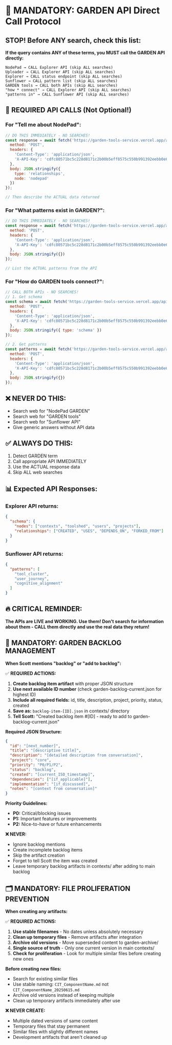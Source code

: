 # 🚨 MANDATORY: GARDEN API Direct Call Protocol

## STOP! Before ANY search, check this list:

**If the query contains ANY of these terms, you MUST call the GARDEN API directly:**

```
NodePad → CALL Explorer API (skip ALL searches)
Uploader → CALL Explorer API (skip ALL searches)
Explorer → CALL status endpoint (skip ALL searches)
Sunflower → CALL pattern list (skip ALL searches)
GARDEN tools → CALL both APIs (skip ALL searches)
"how * connect" → CALL Explorer API (skip ALL searches)
"patterns in" → CALL Sunflower API (skip ALL searches)
```

## 🎯 REQUIRED API CALLS (Not Optional!)

### For "Tell me about NodePad":
```javascript
// DO THIS IMMEDIATELY - NO SEARCHES!
const response = await fetch('https://garden-tools-service.vercel.app/api/explorer', {
  method: 'POST',
  headers: {
    'Content-Type': 'application/json',
    'X-API-Key': 'cdfc80571bc5c228d8171c2b00b5eff8575c550b991392eebb0e68928949186f'
  },
  body: JSON.stringify({
    type: 'relationships',
    node: 'nodepad'
  })
});

// Then describe the ACTUAL data returned
```

### For "What patterns exist in GARDEN?":
```javascript
// DO THIS IMMEDIATELY - NO SEARCHES!
const response = await fetch('https://garden-tools-service.vercel.app/api/sunflower', {
  method: 'POST',
  headers: {
    'Content-Type': 'application/json',
    'X-API-Key': 'cdfc80571bc5c228d8171c2b00b5eff8575c550b991392eebb0e68928949186f'
  },
  body: JSON.stringify({})
});

// List the ACTUAL patterns from the API
```

### For "How do GARDEN tools connect?":
```javascript
// CALL BOTH APIs - NO SEARCHES!
// 1. Get schema
const schema = await fetch('https://garden-tools-service.vercel.app/api/explorer', {
  method: 'POST',
  headers: {
    'Content-Type': 'application/json',
    'X-API-Key': 'cdfc80571bc5c228d8171c2b00b5eff8575c550b991392eebb0e68928949186f'
  },
  body: JSON.stringify({ type: 'schema' })
});

// 2. Get patterns
const patterns = await fetch('https://garden-tools-service.vercel.app/api/sunflower', {
  method: 'POST',
  headers: {
    'Content-Type': 'application/json',
    'X-API-Key': 'cdfc80571bc5c228d8171c2b00b5eff8575c550b991392eebb0e68928949186f'
  },
  body: JSON.stringify({})
});
```

## ❌ NEVER DO THIS:
- Search web for "NodePad GARDEN"
- Search web for "GARDEN tools"  
- Search web for "Sunflower API"
- Give generic answers without API data

## ✅ ALWAYS DO THIS:
1. Detect GARDEN term
2. Call appropriate API IMMEDIATELY
3. Use the ACTUAL response data
4. Skip ALL web searches

## 📊 Expected API Responses:

### Explorer API returns:
```json
{
  "schema": {
    "nodes": ["contexts", "toolshed", "users", "projects"],
    "relationships": ["CREATED", "USES", "DEPENDS_ON", "FORKED_FROM"]
  }
}
```

### Sunflower API returns:
```json
{
  "patterns": [
    "tool_cluster",
    "user_journey", 
    "cognitive_alignment"
  ]
}
```

## 🔥 CRITICAL REMINDER:
**The APIs are LIVE and WORKING. Use them! Don't search for information about them - CALL them directly and use the real data they return!**

## 📝 MANDATORY: GARDEN BACKLOG MANAGEMENT

**When Scott mentions "backlog" or "add to backlog":**

✅ **REQUIRED ACTIONS:**
1. **Create backlog item artifact** with proper JSON structure
2. **Use next available ID number** (check garden-backlog-current.json for highest ID)
3. **Include all required fields:** id, title, description, project, priority, status, created
4. **Save as:** `backlog-item-[ID].json` in contexts/ directory
5. **Tell Scott:** "Created backlog item #[ID] - ready to add to garden-backlog-current.json"

**Required JSON Structure:**
```json
{
  "id": "[next_number]",
  "title": "[descriptive title]",
  "description": "[detailed description from conversation]",
  "project": "core",
  "priority": "P0/P1/P2",
  "status": "backlog",
  "created": "[current_ISO_timestamp]",
  "dependencies": ["[if_applicable]"],
  "implementation": "[if_discussed]",
  "notes": "[context from conversation]"
}
```

**Priority Guidelines:**
- **P0:** Critical/blocking issues
- **P1:** Important features or improvements  
- **P2:** Nice-to-have or future enhancements

**❌ NEVER:**
- Ignore backlog mentions
- Create incomplete backlog items
- Skip the artifact creation
- Forget to tell Scott the item was created
- Leave temporary backlog artifacts in contexts/ after adding to main backlog

## 🗂️ MANDATORY: FILE PROLIFERATION PREVENTION

**When creating any artifacts:**

✅ **REQUIRED ACTIONS:**
1. **Use stable filenames** - No dates unless absolutely necessary
2. **Clean up temporary files** - Remove artifacts after integration
3. **Archive old versions** - Move superseded content to garden-archive/
4. **Single source of truth** - Only one current version in main contexts/
5. **Check for proliferation** - Look for multiple similar files before creating new ones

**Before creating new files:**
- Search for existing similar files
- Use stable naming: `CIT_ComponentName.md` not `CIT_ComponentName_20250615.md`
- Archive old versions instead of keeping multiple
- Clean up temporary artifacts immediately after use

**❌ NEVER CREATE:**
- Multiple dated versions of same content
- Temporary files that stay permanent
- Similar files with slightly different names
- Development artifacts that aren't cleaned up
